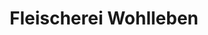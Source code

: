 ---
title: "Fleischerei Wohlleben"
url: /pausa-muehltroff/fleischerei-wohlleben/
shop: Metzgerei
---